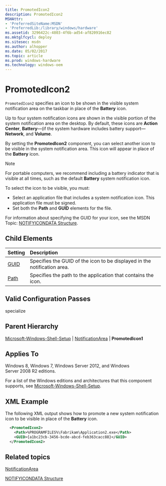 ```yaml
---
title: PromotedIcon2
description: PromotedIcon2
MSHAttr:
- 'PreferredSiteName:MSDN'
- 'PreferredLib:/library/windows/hardware'
ms.assetid: 3296422c-4803-4f6b-ad54-af820916ec82
ms.mktglfcycl: deploy
ms.sitesec: msdn
ms.author: alhopper
ms.date: 05/02/2017
ms.topic: article
ms.prod: windows-hardware
ms.technology: windows-oem
---
```

# PromotedIcon2

`PromotedIcon2` specifies an icon to be shown in the visible system notification area on the taskbar in place of the **Battery** icon.

Up to four system notification icons are shown in the visible portion of the system notification area on the desktop. By default, these icons are **Action Center**, **Battery**—(if the system hardware includes battery support—**Network**, and **Volume**.

By setting the **PromotedIcon2** component, you can select another icon to be visible in the system notification area. This icon will appear in place of the **Battery** icon.

> [!Note]
> For portable computers, we recommend including a battery indicator that is visible at all times, such as the default **Battery** system notification icon.

To select the icon to be visible, you must:

* Select an application file that includes a system notification icon. This application file must be signed.
* Set both the **Path** and **GUID** elements for the file.

For information about specifying the GUID for your icon, see the MSDN Topic: [NOTIFYICONDATA Structure](http://go.microsoft.com/fwlink/?LinkId=120340).

## Child Elements

| Setting                 | Description                                                                           |
|:------------------------|:--------------------------------------------------------------------------------------|
| [GUID](microsoft-windows-shell-setup-notificationarea-promotedicon2-guid.md) | Specifies the GUID of the icon to be displayed in the notification area. |
| [Path](microsoft-windows-shell-setup-notificationarea-promotedicon2-path.md) | Specifies the path to the application that contains the icon. |

## Valid Configuration Passes

specialize

## Parent Hierarchy

[Microsoft-Windows-Shell-Setup](microsoft-windows-shell-setup.md) | [NotificationArea](microsoft-windows-shell-setup-notificationarea.md) | **PromotedIcon1**

## Applies To

Windows 8, Windows 7, Windows Server 2012, and Windows Server 2008 R2 editions.

For a list of the Windows editions and architectures that this component supports, see [Microsoft-Windows-Shell-Setup](microsoft-windows-shell-setup.md).

## XML Example

The following XML output shows how to promote a new system notification icon to be visible in place of the **Battery** icon.

```XML
  <PromotedIcon2>
    <Path>%PROGRAMFILES%\Fabrikam\Application2.exe</Path>
    <GUID>{a1bc23cb-3456-bcde-abcd-feb363cacc88}</GUID>
  </PromotedIcon2>
```

## Related topics

[NotificationArea](microsoft-windows-shell-setup-notificationarea.md)

[NOTIFYICONDATA Structure](http://go.microsoft.com/fwlink/?LinkId=120340)